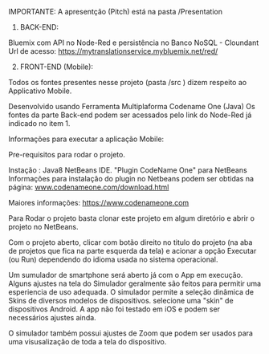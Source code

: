 
IMPORTANTE:
A apresentção (Pitch) está na pasta
/Presentation



1) BACK-END:

Bluemix com API no Node-Red e
persistência no Banco NoSQL - Cloundant
Url de acesso:
https://mytranslationservice.mybluemix.net/red/


2) FRONT-END (Mobile):

Todos os fontes presentes nesse projeto (pasta /src ) dizem respeito ao
Applicativo Mobile.

Desenvolvido usando Ferramenta Multiplaforma Codename One (Java)
Os fontes da parte Back-end podem ser acessados pelo link do Node-Red
já indicado no item 1.

Informações para executar a aplicação Mobile:

Pre-requisitos para rodar o projeto.

Instação :
 Java8
 NetBeans IDE.
 "Plugin CodeName One" para NetBeans
   Informações para instalação do plugin no Netbeans
   podem ser obtidas na página:
   www.codenameone.com/download.html 

Maiores informações:
 https://www.codenameone.com
 

Para Rodar o projeto basta clonar este projeto em algum diretório
e abrir o projeto no NetBeans.

Com o projeto aberto,
clicar com botão direito no titulo do projeto
(na aba de projetos que fica na parte esquerda da tela)
e acionar a opção Executar (ou Run) dependendo do idioma
usada no sistema operacional.

Um sumulador de smartphone será aberto já com 
o App em execução.
Alguns ajustes na tela do Simulador geralmente são 
feitos para permitir uma esperiencia de uso adequada.
O simulador permite a seleção dinâmica de Skins de
diversos modelos de dispositivos.
selecione uma "skin" de dispositivos Android.
A app não foi testado em iOS e podem ser necessários ajustes ainda.

O simulador também possui ajustes de Zoom
que podem ser usados para uma visusalização
de toda a tela do dispositivo.


 

